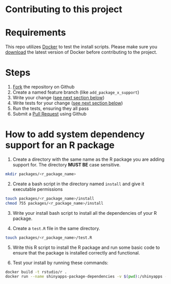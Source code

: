 Contributing to this project
============================

Requirements
============
This repo utilizes [Docker](https://www.docker.com/) to test the install scripts. Please make sure you [download](https://docs.docker.com/engine/installation/) the latest version of Docker before contributing to the project.

Steps
=====
1. [Fork](https://help.github.com/articles/fork-a-repo) the repository on Github
2. Create a named feature branch (like `add_package_x_support`)
3. Write your change ([see next section below](https://github.com/rstudio/shinyapps-package-dependencies/blob/master/CONTRIBUTING.md#how-to-add-system-dependency-support-for-an-r-package))
4. Write tests for your change ([see next section below](https://github.com/rstudio/shinyapps-package-dependencies/blob/master/CONTRIBUTING.md#how-to-add-system-dependency-support-for-an-r-package))
5. Run the tests, ensuring they all pass
6. Submit a [Pull Request](https://help.github.com/articles/creating-a-pull-request) using Github

How to add system dependency support for an R package
=====================================================

1. Create a directory with the same name as the R package you are adding support for. The directory **MUST BE** case sensitive.

```bash
mkdir packages/<r_package_name>
```

2. Create a bash script in the directory named `install` and give it executable permissions

```bash
touch packages/<r_package_name>/install
chmod 755 packages/<r_package_name>/install
```

3. Write your install bash script to install all the dependencies of your R package.

4. Create a `test.R` file in the same directory.

```bash
touch packages/<r_package_name>/test.R
```

5. Write this R script to install the R package and run some basic code to ensure that the package is installed correctly and functional.

4. Test your install by running these commands:

```bash
docker build -t rstudio/r .
docker run --name shinyapps-package-dependencies -v $(pwd):/shinyapps --rm rstudio/r /shinyapps/test [r_package_name]
```
